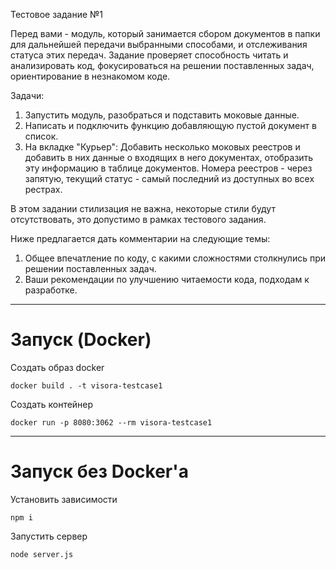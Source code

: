 Тестовое задание №1

Перед вами - модуль, который занимается сбором документов в папки для дальнейшей передачи выбранными способами, и отслеживания статуса этих передач.
Задание проверяет способность читать и анализировать код, фокусироваться на решении поставленных задач, ориентирование в незнакомом коде.

Задачи:
1. Запустить модуль, разобраться и подставить моковые данные.
2. Написать и подключить функцию добавляющую пустой документ в список.
3. На вкладке "Курьер": Добавить несколько моковых реестров и добавить в них данные о входящих в него документах, отобразить эту информацию в таблице документов. Номера реестров - через запятую, текущий статус - самый последний из доступных во всех рестрах.

В этом задании стилизация не важна, некоторые стили будут отсутствовать, это допустимо в рамках тестового задания.

Ниже предлагается дать комментарии на следующие темы:
1. Общее впечатление по коду, с какими сложностями столкнулись при решении поставленных задач.
2. Ваши рекомендации по улучшению читаемости кода, подходам к разработке.

***
# Запуск (Docker)
Создать образ docker
```shell
docker build . -t visora-testcase1
```

Создать контейнер
```shell
docker run -p 8080:3062 --rm visora-testcase1
```


***
# Запуск без Docker'a
Установить зависимости
```shell
npm i
```

Запустить сервер
```shell
node server.js
```